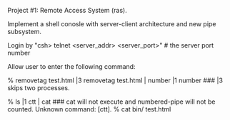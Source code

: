 Project #1: Remote Access System (ras).

Implement a shell conosle with server-client architecture and new pipe subsystem.

Login by "csh> telnet <server_addr> <server_port>" # the server port number

Allow user to enter the following command:

% removetag test.html |3 removetag test.html | number |1 number ### |3 skips two processes.

% ls |1 ctt | cat ### cat will not execute and numbered-pipe will not be counted.
Unknown command: [ctt].
% cat
bin/
test.html

